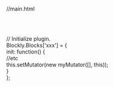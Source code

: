 //main.html<br>
<script src="myMutator.js"></script><br><br>
// Initialize plugin.<br>
Blockly.Blocks['xxx'] = {<br>
  init: function() {<br>
    //etc<br>
    this.setMutator(new myMutator([], this));	<br>
  } <br>
};<br>
